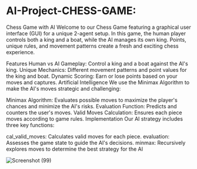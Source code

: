 # AI-Project-CHESS-GAME:
Chess Game with AI
Welcome to our Chess Game featuring a graphical user interface (GUI) for a unique 2-agent setup. In this game, the human player controls both a king and a boat, while the AI manages its own king. Points, unique rules, and movement patterns create a fresh and exciting chess experience.

Features
Human vs AI Gameplay: Control a king and a boat against the AI's king.
Unique Mechanics: Different movement patterns and point values for the king and boat.
Dynamic Scoring: Earn or lose points based on your moves and captures.
Artificial Intelligence
We use the Minimax Algorithm to make the AI's moves strategic and challenging:

Minimax Algorithm: Evaluates possible moves to maximize the player's chances and minimize the AI's risks.
Evaluation Function: Predicts and counters the user's moves.
Valid Moves Calculation: Ensures each piece moves according to game rules.
Implementation
Our AI strategy includes three key functions:

cal_valid_moves: Calculates valid moves for each piece.
evaluation: Assesses the game state to guide the AI's decisions.
minmax: Recursively explores moves to determine the best strategy for the AI

![Screenshot (99)](https://github.com/yashmith-r/AI-Project-CHESS-GAME-/assets/114250035/a47f15fe-4e79-4e0d-bd2d-6d965d7387da)
